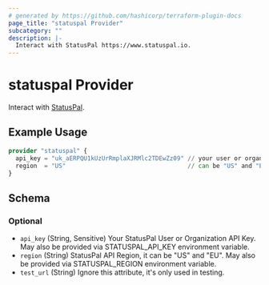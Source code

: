 ```yaml
---
# generated by https://github.com/hashicorp/terraform-plugin-docs
page_title: "statuspal Provider"
subcategory: ""
description: |-
  Interact with StatusPal https://www.statuspal.io.
---
```


# statuspal Provider

Interact with [StatusPal](https://www.statuspal.io).

## Example Usage

```terraform
provider "statuspal" {
  api_key = "uk_aERPQU1kUzUrRmplaXJRMlc2TDEwZz09" // your user or organization api key
  region  = "US"                                  // can be "US" and "EU"
}
```

<!-- schema generated by tfplugindocs -->
## Schema

### Optional

- `api_key` (String, Sensitive) Your StatusPal User or Organization API Key. May also be provided via STATUSPAL_API_KEY environment variable.
- `region` (String) StatusPal API Region, it can be "US" and "EU". May also be provided via STATUSPAL_REGION environment variable.
- `test_url` (String) Ignore this attribute, it's only used in testing.
